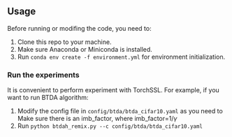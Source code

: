 ## Usage

Before running or modifing the code, you need to:
1. Clone this repo to your machine.
2. Make sure Anaconda or Miniconda is installed.
3. Run `conda env create -f environment.yml` for environment initialization.

### Run the experiments

It is convenient to perform experiment with TorchSSL. For example, if you want to run BTDA algorithm:

1. Modify the config file in `config/btda/btda_cifar10.yaml` as you need to Make sure there is an imb_factor, where imb_factor=1/$\gamma$
2. Run `python btdah_remix.py --c config/btda/btda_cifar10.yaml`